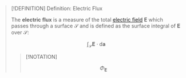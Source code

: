 >[!DEFINITION] Definition: Electric Flux
>
>The **electric flux** is a measure of the total [electric field](Electrostatics/Electric%20Field.md) $\boldsymbol{E}$ which passes through a surface $\mathcal{S}$ and is defined as the surface integral of $\boldsymbol{E}$ over $\mathcal{S}$:
>
>$$\int_\mathcal{S} \boldsymbol{E} \cdot \mathrm{d}\boldsymbol{a}$$
>
>>[!NOTATION]
>>
>>$$\Phi_\boldsymbol{E}$$
>>
>
